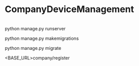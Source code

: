 # CompanyDeviceManagement
<br>
python manage.py runserver
<br>

python manage.py makemigrations
<br>

python manage.py migrate
<br>


<BASE_URL>company/register
